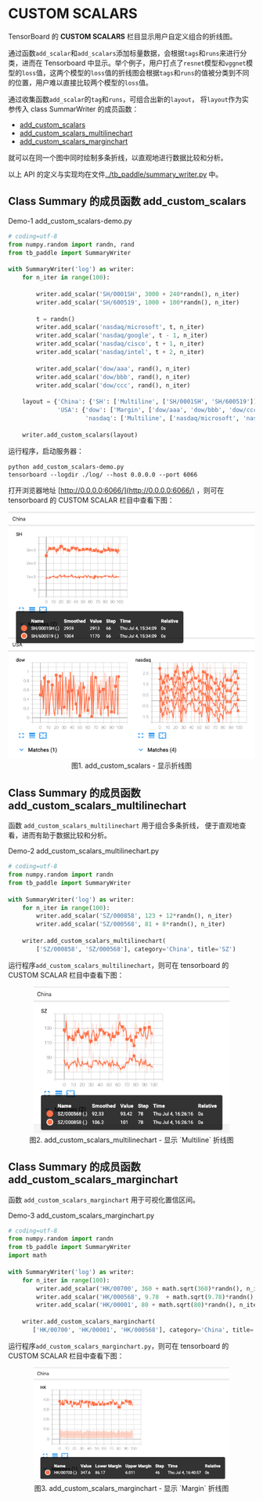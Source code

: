 # CUSTOM SCALARS

TensorBoard 的 **CUSTOM SCALARS** 栏目显示用户自定义组合的折线图。

通过函数`add_scalar`和`add_scalars`添加标量数据，会根据`tags`和`runs`来进行分类，进而在 Tensorboard 中显示。举个例子，用户打点了`resnet`模型和`vggnet`模型的`loss`值，这两个模型的`loss`值的折线图会根据`tags`和`runs`的值被分类到不同的位置，用户难以直接比较两个模型的`loss`值。

通过收集函数`add_scalar`的`tag`和`runs`，可组合出新的`layout`，
将`layout`作为实参传入 class SummarWriter 的成员函数：

* <a href="#1"> add_custom_scalars </a>
* <a href="#2"> add_custom_scalars_multilinechart </a>
* <a href="#3"> add_custom_scalars_marginchart </a>

就可以在同一个图中同时绘制多条折线，以直观地进行数据比较和分析。

以上 API 的定义与实现均在文件[../tb_paddle/summary_writer.py](../tb_paddle/summary_writer.py) 中。

<a name="1"></a>
## Class Summary 的成员函数 add_custom_scalars

Demo-1 add\_custom\_scalars-demo.py

```python
# coding=utf-8
from numpy.random import randn, rand
from tb_paddle import SummaryWriter

with SummaryWriter('log') as writer:
    for n_iter in range(100):

        writer.add_scalar('SH/0001SH', 3000 + 240*randn(), n_iter)
        writer.add_scalar('SH/600519', 1000 + 100*randn(), n_iter)

        t = randn()
        writer.add_scalar('nasdaq/microsoft', t, n_iter)
        writer.add_scalar('nasdaq/google', t - 1, n_iter)
        writer.add_scalar('nasdaq/cisco', t + 1, n_iter)
        writer.add_scalar('nasdaq/intel', t + 2, n_iter)

        writer.add_scalar('dow/aaa', rand(), n_iter)
        writer.add_scalar('dow/bbb', rand(), n_iter)
        writer.add_scalar('dow/ccc', rand(), n_iter)

    layout = {'China': {'SH': ['Multiline', ['SH/0001SH', 'SH/600519']]},
              'USA': {'dow': ['Margin', ['dow/aaa', 'dow/bbb', 'dow/ccc']],
                      'nasdaq': ['Multiline', ['nasdaq/microsoft', 'nasdaq/google', 'nasdaq/cisco', 'nasdaq/intel']]}}

    writer.add_custom_scalars(layout)
```

运行程序，启动服务器：

```
python add_custom_scalars-demo.py
tensorboard --logdir ./log/ --host 0.0.0.0 --port 6066
```

打开浏览器地址 [http://0.0.0.0:6066/](http://0.0.0.0:6066/) ，则可在tensorboard 的 CUSTOM SCALAR 栏目中查看下图：

<p align="center">
<img src="../screenshots/add_custom_scalars.png" width=1000><br/>
图1. add_custom_scalars - 显示折线图 <br/>
</p>

<a name="2"></a>
## Class Summary 的成员函数 add_custom_scalars_multilinechart

函数 `add_custom_scalars_multilinechart` 用于组合多条折线，
便于直观地查看，进而有助于数据比较和分析。

Demo-2 add_custom_scalars_multilinechart.py

```python
# coding=utf-8
from numpy.random import randn
from tb_paddle import SummaryWriter

with SummaryWriter('log') as writer:
    for n_iter in range(100):
        writer.add_scalar('SZ/000858', 123 + 12*randn(), n_iter)
        writer.add_scalar('SZ/000568', 81 + 8*randn(), n_iter)

    writer.add_custom_scalars_multilinechart(
        ['SZ/000858', 'SZ/000568'], category='China', title='SZ')
```

运行程序`add_custom_scalars_multilinechart`，则可在 tensorboard 的 CUSTOM SCALAR 栏目中查看下图：

<p align="center">
<img src="../screenshots/add_custom_scalars_multilinechart.png" width=400><br/>
图2. add_custom_scalars_multilinechart - 显示 `Multiline` 折线图 <br/>
</p>

<a name="3"></a>
## Class Summary 的成员函数 add_custom_scalars_marginchart

函数 `add_custom_scalars_marginchart` 用于可视化置信区间。

Demo-3 add_custom_scalars_marginchart.py

```python
# coding=utf-8
from numpy.random import randn
from tb_paddle import SummaryWriter
import math

with SummaryWriter('log') as writer:
    for n_iter in range(100):
        writer.add_scalar('HK/00700', 360 + math.sqrt(360)*randn(), n_iter)
        writer.add_scalar('HK/000568', 9.78  + math.sqrt(9.78)*randn(), n_iter)
        writer.add_scalar('HK/00001', 80 + math.sqrt(80)*randn(), n_iter)

    writer.add_custom_scalars_marginchart(
       ['HK/00700', 'HK/00001', 'HK/000568'], category='China', title='HK')
```

运行程序`add_custom_scalars_marginchart.py`，则可在 tensorboard 的 CUSTOM SCALAR 栏目中查看下图：

<p align="center">
<img src="../screenshots/add_custom_scalars_marginchart.png" width=400><br/>
图3. add_custom_scalars_marginchart - 显示 `Margin` 折线图 <br/>
</p>
